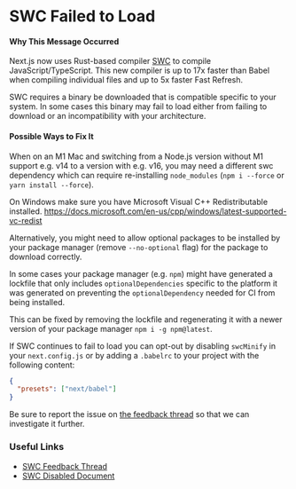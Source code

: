 # SWC Failed to Load

#### Why This Message Occurred

Next.js now uses Rust-based compiler [SWC](https://swc.rs/) to compile JavaScript/TypeScript. This new compiler is up to 17x faster than Babel when compiling individual files and up to 5x faster Fast Refresh.

SWC requires a binary be downloaded that is compatible specific to your system. In some cases this binary may fail to load either from failing to download or an incompatibility with your architecture.

#### Possible Ways to Fix It

When on an M1 Mac and switching from a Node.js version without M1 support e.g. v14 to a version with e.g. v16, you may need a different swc dependency which can require re-installing `node_modules` (`npm i --force` or `yarn install --force`).

On Windows make sure you have Microsoft Visual C++ Redistributable installed. https://docs.microsoft.com/en-us/cpp/windows/latest-supported-vc-redist

Alternatively, you might need to allow optional packages to be installed by your package manager (remove `--no-optional` flag) for the package to download correctly.

In some cases your package manager (e.g. `npm`) might have generated a lockfile that only includes `optionalDependencies` specific to the platform it was generated on preventing the `optionalDependency` needed for CI from being installed.

This can be fixed by removing the lockfile and regenerating it with a newer version of your package manager `npm i -g npm@latest`.

If SWC continues to fail to load you can opt-out by disabling `swcMinify` in your `next.config.js` or by adding a `.babelrc` to your project with the following content:

```json
{
  "presets": ["next/babel"]
}
```

Be sure to report the issue on [the feedback thread](https://github.com/vercel/next.js/discussions/30468) so that we can investigate it further.

### Useful Links

- [SWC Feedback Thread](https://github.com/vercel/next.js/discussions/30468)
- [SWC Disabled Document](https://nextjs.org/docs/messages/swc-disabled)
